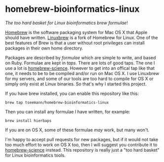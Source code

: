 # homebrew-bioinformatics-linux

_The too hard basket for Linux bioinformatics brew formulae_!

[Homebrew](http://brew.sh/) is the software packaging system for Mac OS X that Apple should have written. [Linuxbrew](https://github.com/Homebrew/linuxbrew) is a fork of Homebrew for Linux. One of the best features of Brew is that a user without root privileges can install packages in their own home directory.

Packages are described by _formulae_ which are simple to write, and based on Ruby. Formulae are kept in _taps_. There are lots of good taps. The one I use a lot is [homebrew-science](https://github.com/Homebrew/homebrew-science). However to get into an offical tap like that one, it needs to be to be compiled and/or run on Mac OS X. I use Linuxbrew for my servers, and some of our tools are too hard to compile for OS X or simply only exist at Linux binaries.  So that's why I started this project.

If you have brew installed, you can enable this repository like this:

    brew tap tseemann/homebrew-bioinformatics-linux
    
Then you can install any formulae I have written, for example:

    brew install hierbaps

If you are on OS X, some of these formulae _may_ work, but many won't. 

I'm happy to accept pull requests for new packages, but if it would not take too much effort to work on OS X too, then I will suggest you contribute it to [homebrew-science](https://github.com/Homebrew/homebrew-science) instead. This repository is really just a "too hard basket" for Linux bioinformatics tools.

